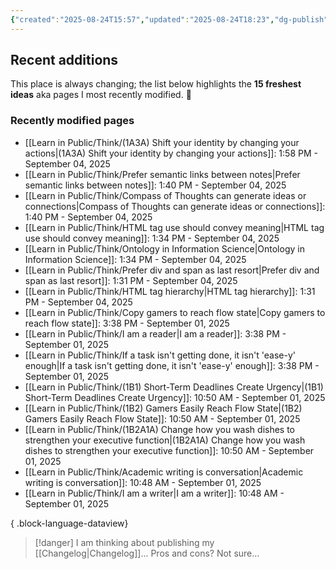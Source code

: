 ```yaml
---
{"created":"2025-08-24T15:57","updated":"2025-08-24T18:23","dg-publish":true,"noteIcon":"signpost","dg-path":"Recent Plantings.md","permalink":"/recent-plantings/","dgPassFrontmatter":true}
---
```


## Recent additions 

This place is always changing; the list below highlights the **15 freshest ideas** aka pages I most recently modified. 🍃

### Recently modified pages
- [[Learn in Public/Think/(1A3A) Shift your identity by changing your actions\|(1A3A) Shift your identity by changing your actions]]: 1:58 PM - September 04, 2025
- [[Learn in Public/Think/Prefer semantic links between notes\|Prefer semantic links between notes]]: 1:40 PM - September 04, 2025
- [[Learn in Public/Think/Compass of Thoughts can generate ideas or connections\|Compass of Thoughts can generate ideas or connections]]: 1:40 PM - September 04, 2025
- [[Learn in Public/Think/HTML tag use should convey meaning\|HTML tag use should convey meaning]]: 1:34 PM - September 04, 2025
- [[Learn in Public/Think/Ontology in Information Science\|Ontology in Information Science]]: 1:34 PM - September 04, 2025
- [[Learn in Public/Think/Prefer div and span as last resort\|Prefer div and span as last resort]]: 1:31 PM - September 04, 2025
- [[Learn in Public/Think/HTML tag hierarchy\|HTML tag hierarchy]]: 1:31 PM - September 04, 2025
- [[Learn in Public/Think/Copy gamers to reach flow state\|Copy gamers to reach flow state]]: 3:38 PM - September 01, 2025
- [[Learn in Public/Think/I am a reader\|I am a reader]]: 3:38 PM - September 01, 2025
- [[Learn in Public/Think/If a task isn't getting done, it isn't 'ease-y' enough\|If a task isn't getting done, it isn't 'ease-y' enough]]: 3:38 PM - September 01, 2025
- [[Learn in Public/Think/(1B1) Short-Term Deadlines Create Urgency\|(1B1) Short-Term Deadlines Create Urgency]]: 10:50 AM - September 01, 2025
- [[Learn in Public/Think/(1B2) Gamers Easily Reach Flow State\|(1B2) Gamers Easily Reach Flow State]]: 10:50 AM - September 01, 2025
- [[Learn in Public/Think/(1B2A1A) Change how you wash dishes to strengthen your executive function\|(1B2A1A) Change how you wash dishes to strengthen your executive function]]: 10:50 AM - September 01, 2025
- [[Learn in Public/Think/Academic writing is conversation\|Academic writing is conversation]]: 10:48 AM - September 01, 2025
- [[Learn in Public/Think/I am a writer\|I am a writer]]: 10:48 AM - September 01, 2025

{ .block-language-dataview}

> [!danger] I am thinking about publishing my [[Changelog\|Changelog]]... 
> Pros and cons? Not sure...

